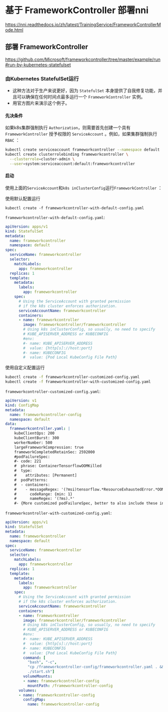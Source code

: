 # 基于 FrameworkController 部署nni

https://nni.readthedocs.io/zh/latest/TrainingService/FrameworkControllerMode.html

## 部署 FrameworkController

https://github.com/Microsoft/frameworkcontroller/tree/master/example/run#run-by-kubernetes-statefulset

### 由Kubernetes StatefulSet运行

- 这种方法对于生产来说更好，因为 `StatefulSet` 本身提供了自我修复功能，并且可以确保在任何时间点最多运行一个 `FrameworkController` 实例。
- 用官方图片来演示这个例子。

#### 先决条件

如果k8s集群强制执行 `Authorization`，则需要首先创建一个具有 `FrameworkController` 授予权限的 `ServiceAccount` 。例如，如果集群强制执行 `RBAC` ：

```bash
kubectl create serviceaccount frameworkcontroller --namespace default
kubectl create clusterrolebinding frameworkcontroller \
  --clusterrole=cluster-admin \
  --user=system:serviceaccount:default:frameworkcontroller
```

#### 启动

使用上面的`ServiceAccount`和`k8s inClusterConfig`运行`FrameworkController` ：

使用默认配置运行

```
kubectl create -f frameworkcontroller-with-default-config.yaml
```

`frameworkcontroller-with-default-config.yaml`:

```yaml
apiVersion: apps/v1
kind: StatefulSet
metadata:
  name: frameworkcontroller
  namespace: default
spec:
  serviceName: frameworkcontroller
  selector:
    matchLabels:
      app: frameworkcontroller
  replicas: 1
  template:
    metadata:
      labels:
        app: frameworkcontroller
    spec:
      # Using the ServiceAccount with granted permission
      # if the k8s cluster enforces authorization.
      serviceAccountName: frameworkcontroller
      containers:
      - name: frameworkcontroller
        image: frameworkcontroller/frameworkcontroller
        # Using k8s inClusterConfig, so usually, no need to specify
        # KUBE_APISERVER_ADDRESS or KUBECONFIG
        #env:
        #- name: KUBE_APISERVER_ADDRESS
        #  value: {http[s]://host:port}
        #- name: KUBECONFIG
        #  value: {Pod Local KubeConfig File Path}
```

使用自定义配置运行

```bash
kubectl create -f frameworkcontroller-customized-config.yaml
kubectl create -f frameworkcontroller-with-customized-config.yaml
```

`frameworkcontroller-customized-config.yaml`:

```yaml
apiVersion: v1
kind: ConfigMap
metadata:
  name: frameworkcontroller-config
  namespace: default
data:
  frameworkcontroller.yaml: |
    kubeClientQps: 200
    kubeClientBurst: 300
    workerNumber: 500
    largeFrameworkCompression: true
    frameworkCompletedRetainSec: 2592000
    #podFailureSpec:
    #- code: 221
    #  phrase: ContainerTensorflowOOMKilled
    #  type:
    #    attributes: [Permanent]
    #  podPatterns:
    #  - containers:
    #    - messageRegex: '(?msi)tensorflow.*ResourceExhaustedError.*OOM.*'
    #      codeRange: {min: 1}
    #      nameRegex: '(?ms).*'
    #- {More customized podFailureSpec, better to also include these in the default config}
```

`frameworkcontroller-with-customized-config.yaml`:

```yaml
apiVersion: apps/v1
kind: StatefulSet
metadata:
  name: frameworkcontroller
  namespace: default
spec:
  serviceName: frameworkcontroller
  selector:
    matchLabels:
      app: frameworkcontroller
  replicas: 1
  template:
    metadata:
      labels:
        app: frameworkcontroller
    spec:
      # Using the ServiceAccount with granted permission
      # if the k8s cluster enforces authorization.
      serviceAccountName: frameworkcontroller
      containers:
      - name: frameworkcontroller
        image: frameworkcontroller/frameworkcontroller
        # Using k8s inClusterConfig, so usually, no need to specify
        # KUBE_APISERVER_ADDRESS or KUBECONFIG
        #env:
        #- name: KUBE_APISERVER_ADDRESS
        #  value: {http[s]://host:port}
        #- name: KUBECONFIG
        #  value: {Pod Local KubeConfig File Path}
        command: [
          "bash", "-c",
          "cp /frameworkcontroller-config/frameworkcontroller.yaml . &&
          ./start.sh"]
        volumeMounts:
        - name: frameworkcontroller-config
          mountPath: /frameworkcontroller-config
      volumes:
      - name: frameworkcontroller-config
        configMap:
          name: frameworkcontroller-config
```
